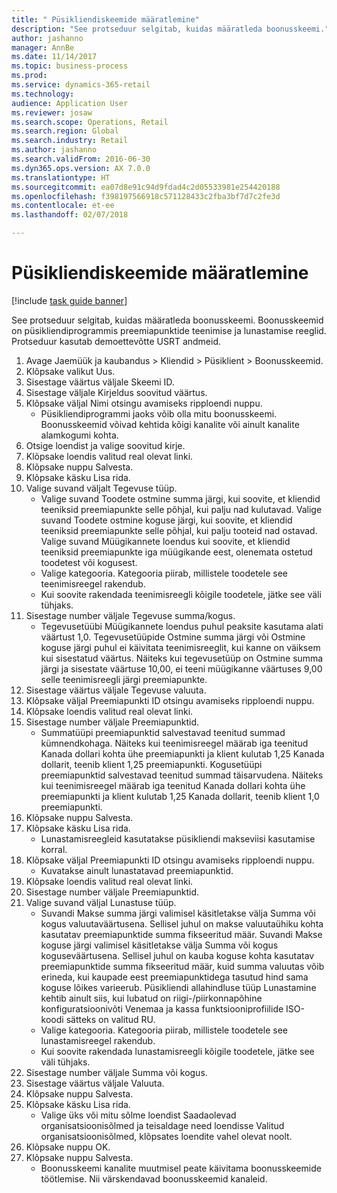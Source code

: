 ```yaml
--- 
title: " Püsikliendiskeemide määratlemine"
description: "See protseduur selgitab, kuidas määratleda boonusskeemi."
author: jashanno
manager: AnnBe
ms.date: 11/14/2017
ms.topic: business-process
ms.prod: 
ms.service: dynamics-365-retail
ms.technology: 
audience: Application User
ms.reviewer: josaw
ms.search.scope: Operations, Retail
ms.search.region: Global
ms.search.industry: Retail
ms.author: jashanno
ms.search.validFrom: 2016-06-30
ms.dyn365.ops.version: AX 7.0.0
ms.translationtype: HT
ms.sourcegitcommit: ea07d8e91c94d9fdad4c2d05533981e254420188
ms.openlocfilehash: f398197566918c571128433c2fba3bf7d7c2fe3d
ms.contentlocale: et-ee
ms.lasthandoff: 02/07/2018

---
```


# <a name="define-loyalty-schemes"></a> Püsikliendiskeemide määratlemine

[!include [task guide banner](../includes/task-guide-banner.md)]

See protseduur selgitab, kuidas määratleda boonusskeemi. Boonusskeemid on püsikliendiprogrammis preemiapunktide teenimise ja lunastamise reeglid. Protseduur kasutab demoettevõtte USRT andmeid.

1. Avage Jaemüük ja kaubandus > Kliendid > Püsiklient > Boonusskeemid.
2. Klõpsake valikut Uus.
3. Sisestage väärtus väljale Skeemi ID.
4. Sisestage väljale Kirjeldus soovitud väärtus.
5. Klõpsake väljal Nimi otsingu avamiseks ripploendi nuppu.
    * Püsikliendiprogrammi jaoks võib olla mitu boonusskeemi. Boonusskeemid võivad kehtida kõigi kanalite või ainult kanalite alamkogumi kohta.  
6. Otsige loendist ja valige soovitud kirje.
7. Klõpsake loendis valitud real olevat linki.
8. Klõpsake nuppu Salvesta.
9. Klõpsake käsku Lisa rida.
10. Valige suvand väljalt Tegevuse tüüp.
    * Valige suvand Toodete ostmine summa järgi, kui soovite, et kliendid teeniksid preemiapunkte selle põhjal, kui palju nad kulutavad. Valige suvand Toodete ostmine koguse järgi, kui soovite, et kliendid teeniksid preemiapunkte selle põhjal, kui palju tooteid nad ostavad.  Valige suvand Müügikannete loendus kui soovite, et kliendid teeniksid preemiapunkte iga müügikande eest, olenemata ostetud toodetest või kogusest.  
    * Valige kategooria. Kategooria piirab, millistele toodetele see teenimisreegel rakendub.  
    * Kui soovite rakendada teenimisreegli kõigile toodetele, jätke see väli tühjaks.  
11. Sisestage number väljale Tegevuse summa/kogus.
    *  Tegevusetüübi Müügikannete loendus puhul peaksite kasutama alati väärtust 1,0. Tegevusetüüpide Ostmine summa järgi või Ostmine koguse järgi puhul ei käivitata teenimisreeglit, kui kanne on väiksem kui sisestatud väärtus. Näiteks kui tegevusetüüp on Ostmine summa järgi ja sisestate väärtuse 10,00, ei teeni müügikanne väärtuses 9,00 selle teenimisreegli järgi preemiapunkte.  
12. Sisestage väärtus väljale Tegevuse valuuta.
13. Klõpsake väljal Preemiapunkti ID otsingu avamiseks ripploendi nuppu.
14. Klõpsake loendis valitud real olevat linki.
15. Sisestage number väljale Preemiapunktid.
    * Summatüüpi preemiapunktid salvestavad teenitud summad kümnendkohaga. Näiteks kui teenimisreegel määrab iga teenitud Kanada dollari kohta ühe preemiapunkti ja klient kulutab 1,25 Kanada dollarit, teenib klient 1,25 preemiapunkti. Kogusetüüpi preemiapunktid salvestavad teenitud summad täisarvudena. Näiteks kui teenimisreegel määrab iga teenitud Kanada dollari kohta ühe preemiapunkti ja klient kulutab 1,25 Kanada dollarit, teenib klient 1,0 preemiapunkti.  
16. Klõpsake nuppu Salvesta.
17. Klõpsake käsku Lisa rida.
    * Lunastamisreegleid kasutatakse püsikliendi makseviisi kasutamise korral.  
18. Klõpsake väljal Preemiapunkti ID otsingu avamiseks ripploendi nuppu.
    * Kuvatakse ainult lunastatavad preemiapunktid.  
19. Klõpsake loendis valitud real olevat linki.
20. Sisestage number väljale Preemiapunktid.
21. Valige suvand väljal Lunastuse tüüp.
    * Suvandi Makse summa järgi valimisel käsitletakse välja Summa või kogus valuutaväärtusena. Sellisel juhul on makse valuutaühiku kohta kasutatav preemiapunktide summa fikseeritud määr. Suvandi Makse koguse järgi valimisel käsitletakse välja Summa või kogus koguseväärtusena. Sellisel juhul on kauba koguse kohta kasutatav preemiapunktide summa fikseeritud määr, kuid summa valuutas võib erineda, kui kaupade eest preemiapunktidega tasutud hind sama koguse lõikes varieerub. Püsikliendi allahindluse tüüp Lunastamine kehtib ainult siis, kui lubatud on riigi-/piirkonnapõhine konfiguratsioonivõti Venemaa ja kassa funktsiooniprofiilide ISO-koodi sätteks on valitud RU.  
    * Valige kategooria. Kategooria piirab, millistele toodetele see lunastamisreegel rakendub.  
    * Kui soovite rakendada lunastamisreegli kõigile toodetele, jätke see väli tühjaks.  
22. Sisestage number väljale Summa või kogus.
23. Sisestage väärtus väljale Valuuta.
24. Klõpsake nuppu Salvesta.
25. Klõpsake käsku Lisa rida.
    * Valige üks või mitu sõlme loendist Saadaolevad organisatsioonisõlmed ja teisaldage need loendisse Valitud organisatsioonisõlmed, klõpsates loendite vahel olevat noolt.  
26. Klõpsake nuppu OK.
27. Klõpsake nuppu Salvesta.
    * Boonusskeemi kanalite muutmisel peate käivitama boonusskeemide töötlemise. Nii värskendavad boonusskeemid kanaleid.  



